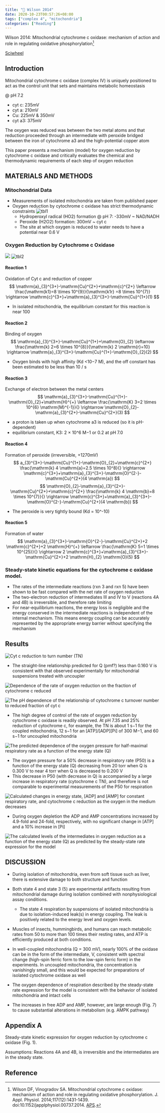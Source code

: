 ```yaml
---
title: "📝 Wilson 2014"
date: 2020-10-23T00:57:26+08:00
tags: ["complex 4", "mitochondria"]
categories: ["Reading"]
---
```


Wilson 2014: Mitochondrial cytochrome c oxidase: mechanism of action and role in regulating oxidative phosphorylation[^Wilson2014]

[Sciwheel](https://sciwheel.com/work/#/items/6806138)

<!--more-->

## Introduction
Mitochondrial cytochrome c oxidase (complex IV) is uniquely positioned to act as the control unit that sets and maintains metabolic homeostasis

@ pH 7.2

* cyt c: 235mV
* cyt a: 210mV
* Cu: 225mV & 350mV
* cyt a3: 375mV

The oxygen was reduced was between the two metal atoms and that reduction proceeded through an intermediate with peroxide bridged between the iron of cytochrome a3 and the high-potential copper atom

This paper presents a mechanism (model) for oxygen reduction by cytochrome c oxidase and critically evaluates the chemical and thermodynamic requirements of each step of oxygen reduction

## MATERIALS AND METHODS
### Mitochondrial Data
* Measurements of isolated mitochondria are taken from published paper
* Oxygen reduction by cytochrome c oxidase has strict thermodynamic constraints
![tbl1](https://user-images.githubusercontent.com/40054455/86725975-bbe39580-c05c-11ea-9777-73f8d694e225.png)
    * Hydroperoxyl radical (HO2) formation @ pH 7: -330mV ~ NAD/NADH
    * Peroxide (H2O2) formation: 300mV  ~ cyt c
    * The site at which oxygen is reduced to water needs to have a potential near 0.6 V
### Oxygen Reduction by Cytochrome c Oxidase
![](https://www.physiology.org/na101/home/literatum/publisher/physio/journals/content/jappl/2014/jappl.2014.117.issue-12/japplphysiol.00737.2014/production/images/medium/zdg0231412540001.jpeg)
![tbl2](https://user-images.githubusercontent.com/40054455/86725981-bdad5900-c05c-11ea-9ea3-5b08659ddb17.png)

#### Reaction 1
Oxidation of Cyt c and reduction of copper
$$
\mathrm{a}_{3}^{3+}-\mathrm{Cu}^{2+}+\mathrm{c}^{2+} \leftarrow \frac{\mathrm{k1}=8 \times 10^{9}}{\mathrm{k1r} =8 \times 10^{7}} \rightarrow \mathrm{c}^{3+}+\mathrm{a}_{3}^{3+}-\mathrm{Cu}^{1+}(1)
$$
* In isolated mitochondria, the equilibrium constant for this reaction is near 100
#### Reaction 2
Binding of oxygen
$$
\mathrm{a}_{3}^{3+}-\mathrm{Cu}^{1+}+\mathrm{O}_{2} \leftarrow \frac{\mathrm{k} 2=6 \times 10^{8}}{\mathrm{k} 2 \mathrm{r}=10} \rightarrow \mathrm{a}_{3}^{3+}-\mathrm{Cu}^{1+}-\mathrm{O}_{2}(2)
$$
* Oxygen binds with high affinity (Kd <10−7 M), and the off constant has been estimated to be less than 10 / s

#### Reaction 3
Exchange of electron between the metal centers
$$
\mathrm{a}_{3}^{3+}-\mathrm{Cu}^{1+}-\mathrm{O}_{2}+\mathrm{H}^{+} \leftarrow \frac{\mathrm{K} 3=2 \times 10^{6} \mathrm{M}^{-1}}{} \rightarrow \mathrm{O}_{2}-\mathrm{a}_{3}^{2+}-\mathrm{Cu}^{2+}(3)
 $$
* a proton is taken up when cytochrome a3 is reduced (so it is pH-dependent)
* equilibrium constant, K3: 2 × 10^6 M−1 or 0.2 at pH 7.0

#### Reaction 4
Formation of peroxide (irreversible, +1270mV)
$$
a_{3}^{3+}-\mathrm{Cu}^{1+}-\mathrm{O}_{2}+\mathrm{c}^{2+} \frac{\mathrm{k} 4 \mathrm{a}=2.5 \times 10^8}{} \rightarrow \mathrm{c}^{3+}+\mathrm{a}_{3}^{3+}-\mathrm{O}^{2-}-\mathrm{Cu}^{2+}(4 \mathrm{a})
$$
$$
\mathrm{O}_{2}-\mathrm{a}_{3}^{2+}-\mathrm{Cu}^{2+}+\mathrm{c}^{2+} \frac{\mathrm{k} 4 \mathrm{b}=8 \times 10^{7}}{} \rightarrow \mathrm{c}^{3+}+\mathrm{a}_{3}^{3+}-\mathrm{O}^{2-}-\mathrm{Cu}^{2+}(4 \mathrm{b})
$$
* The peroxide is very tightly bound (Kd = 10^-10)

#### Reaction 5
Formation of water
$$
\mathrm{a}_{3}^{3+}-\mathrm{O}^{2-}-\mathrm{Cu}^{2+}+2 \mathrm{c}^{2+}+2 \mathrm{H}^{+} \leftarrow \frac{\mathrm{K} 5=1 \times 10^{25}}{} \rightarrow 2 \mathrm{c}^{3+}+\mathrm{a}_{3}^{3+}-\mathrm{Cu}^{2+}+2 \mathrm{H}_{2} \mathrm{O}(5)
$$

### Steady-state kinetic equations for the cytochrome c oxidase model.
* The rates of the intermediate reactions (rxn 3 and rxn 5) have been shown to be fast compared with the net rate of oxygen reduction
* The two-electron reduction of intermediates III and IV to V (reactions 4A and 4B) is irreversible, and therefore rate limiting
* For near-equilibrium reactions, the energy loss is negligible and the energy conserved in the intermediate reactions is independent of the internal mechanism. This means energy coupling can be accurately represented by the appropriate energy barrier without specifying the mechanism

## Results
![](https://www.physiology.org/na101/home/literatum/publisher/physio/journals/content/jappl/2014/jappl.2014.117.issue-12/japplphysiol.00737.2014/production/images/medium/zdg0231412540002.jpeg "Cyt c reduction to turn number (TN)")
* The straight-line relationship predicted for Q (pmf?) less than 0.160 V is consistent with that observed experimentally for mitochondrial suspensions treated with uncoupler

![](https://www.physiology.org/na101/home/literatum/publisher/physio/journals/content/jappl/2014/jappl.2014.117.issue-12/japplphysiol.00737.2014/production/images/medium/zdg0231412540003.jpeg "Dependence of the rate of oxygen reduction on the fraction of cytochrome c reduced")

![](https://www.physiology.org/na101/home/literatum/publisher/physio/journals/content/jappl/2014/jappl.2014.117.issue-12/japplphysiol.00737.2014/production/images/medium/zdg0231412540004.jpeg "The pH dependence of the relationship of cytochrome c turnover number to reduced fraction of cyt c")

* The high degree of control of the rate of oxygen reduction by cytochrome c oxidase is readily observed. At pH 7.35 and 25% reduction of cytochrome c, for example, the TN is about 1 s−1 for the coupled mitochondria, 12 s−1 for an [ATP]/[ADP][Pi] of 300 M−1, and 60 s−1 for uncoupled mitochondria


![](https://www.physiology.org/na101/home/literatum/publisher/physio/journals/content/jappl/2014/jappl.2014.117.issue-12/japplphysiol.00737.2014/production/images/medium/zdg0231412540006.jpeg "The predicted dependence of the oxygen pressure for half-maximal respiratory rate as a function of the energy state (Q)")
* The oxygen pressure for a 50% decrease in respiratory rate (P50) is a function of the energy state (Q) decreasing from 20 torr when Q is 0.300 V to near 4 torr when Q is decreased to 0.200 V
* This decrease in P50 (with decrease in Q) is accompanied by a large increase in respiratory rate (cytochrome c TN), and therefore is not comparable to experimental measurements of the P50 for respiration

![](https://www.physiology.org/na101/home/literatum/publisher/physio/journals/content/jappl/2014/jappl.2014.117.issue-12/japplphysiol.00737.2014/production/images/medium/zdg0231412540007.jpeg "Calculated changes in energy state, [ADP] and [AMP] for constant respiratory rate, and cytochrome c reduction as the oxygen in the medium decreases")
* During oxygen depletion the ADP and AMP concentrations increased by 4.9-fold and 24-fold, respectively, with no significant change in [ATP] and a 10% increase in [Pi]

![](https://www.physiology.org/na101/home/literatum/publisher/physio/journals/content/jappl/2014/jappl.2014.117.issue-12/japplphysiol.00737.2014/production/images/medium/zdg0231412540008.jpeg "The calculated levels of the intermediates in oxygen reduction as a function of the energy state (Q) as predicted by the steady-state rate expression for the model")

## DISCUSSION
* During isolation of mitochondria, even from soft tissue such as liver, there is extensive damage to both structure and function
* Both state 4 and state 3 (5) are experimental artifacts resulting from mitochondrial damage during isolation combined with nonphysiological assay conditions.
    * The state 4 respiration by suspensions of isolated mitochondria is due to isolation-induced leak(s) in energy coupling. The leak is positively related to the energy level and oxygen levels.
* Muscles of insects, hummingbirds, and humans can reach metabolic rates from 50 to more than 100 times their resting rates, and ATP is efficiently produced at both conditions.
* In well-coupled mitochondria (Q = 300 mV), nearly 100% of the oxidase can be in the form of the intermediate, V, consistent with spectral change (high-spin ferric form to the low-spin ferric form) in the experiments. In uncoupled mitochondria, the concentration is vanishingly small, and this would be expected for preparations of isolated cytochrome oxidase as well

* The oxygen dependence of respiration described by the steady-state rate expression for the model is consistent with the behavior of isolated mitochondria and intact cells

* The increases in free ADP and AMP, however, are large enough (Fig. 7) to cause substantial alterations in metabolism (e.g. AMPK pathway)

## Appendix A
Steady-state kinetic expression for oxygen reduction by cytochrome c oxidase (Fig. 1).

Assumptions: Reactions 4A and 4B, is irreversible and the intermediates are in the steady state.

## Reference
[^Wilson2014]: Wilson DF, Vinogradov SA. Mitochondrial cytochrome c oxidase: mechanism of action and role in regulating oxidative phosphorylation. J. Appl. Physiol. 2014;117(12):1431-1439. doi:10.1152/japplphysiol.00737.2014. [APS](https://www.physiology.org/doi/full/10.1152/japplphysiol.00737.2014).
